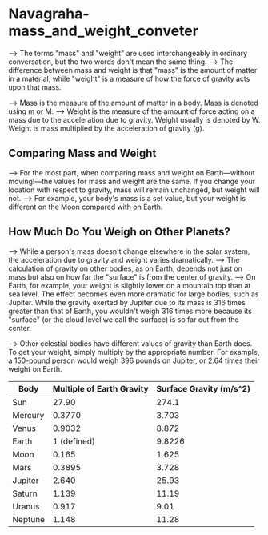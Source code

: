 # Navagraha-mass_and_weight_conveter

--> The terms "mass" and "weight" are used interchangeably in ordinary conversation, but the two words don't mean the same thing.
--> The difference between mass and weight is that "mass" is the amount of matter in a material, while "weight" is a measure of how the force of gravity acts upon that mass.

--> Mass is the measure of the amount of matter in a body. Mass is denoted using m or M.
--> Weight is the measure of the amount of force acting on a mass due to the acceleration due to gravity. Weight usually is denoted by W. Weight is mass multiplied by the acceleration of gravity (g).


## Comparing Mass and Weight

--> For the most part, when comparing mass and weight on Earth—without moving!—the values for mass and weight are the same. If you change your location with respect to gravity, mass will remain unchanged, but weight will not.
--> For example, your body's mass is a set value, but your weight is different on the Moon compared with on Earth.


## How Much Do You Weigh on Other Planets?

--> While a person's mass doesn't change elsewhere in the solar system, the acceleration due to gravity and weight varies dramatically.
--> The calculation of gravity on other bodies, as on Earth, depends not just on mass but also on how far the "surface" is from the center of gravity.
--> On Earth, for example, your weight is slightly lower on a mountain top than at sea level. The effect becomes even more dramatic for large bodies, such as Jupiter. While the gravity exerted by Jupiter due to its mass is 316 times greater than that of Earth, you wouldn't weigh 316 times more because its "surface" (or the cloud level we call the surface) is so far out from the center.

--> Other celestial bodies have different values of gravity than Earth does. To get your weight, simply multiply by the appropriate number. For example, a 150-pound person would weigh 396 pounds on Jupiter, or 2.64 times their weight on Earth.

|**Body**          | **Multiple of Earth Gravity** | **Surface Gravity (m/s^2)** |
| ------------- | ------------------------- | ------------------------|
| Sun           | 27.90                     | 274.1                   |
| Mercury       | 0.3770                    | 3.703                   |
| Venus         | 0.9032                    | 8.872                   |
| Earth         | 1 (defined)               | 9.8226                  |
| Moon          | 0.165                     | 1.625                   |
| Mars          | 0.3895                    | 3.728                   |
| Jupiter       | 2.640                     | 25.93                   |
| Saturn        | 1.139                     | 11.19                   |
| Uranus        | 0.917                     | 9.01                    |
| Neptune       | 1.148                     | 11.28                   |

